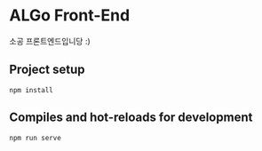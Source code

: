 # ALGo Front-End

소공 프론트엔드입니당 :)

## Project setup
```
npm install
```

## Compiles and hot-reloads for development
```
npm run serve
```
